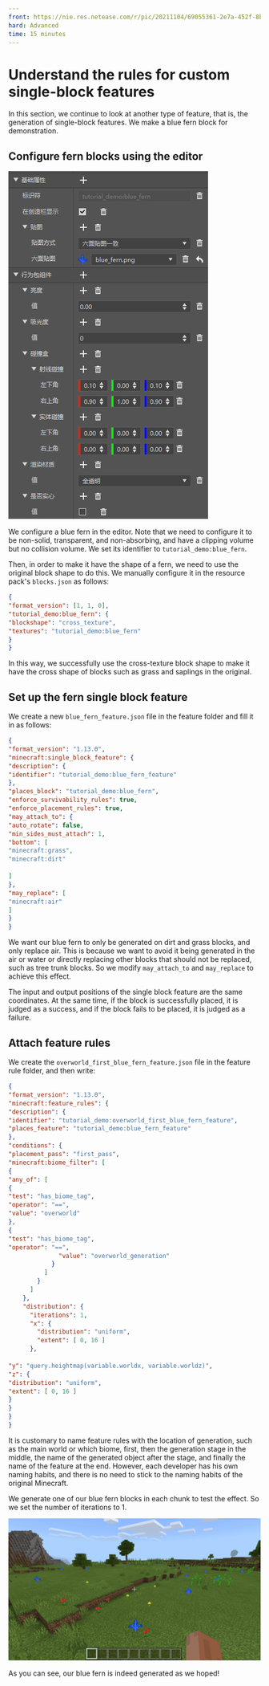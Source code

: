 ```yaml
--- 
front: https://nie.res.netease.com/r/pic/20211104/69055361-2e7a-452f-8b1a-f23e1262a03a.jpg 
hard: Advanced 
time: 15 minutes 
--- 
```

# Understand the rules for custom single-block features 

In this section, we continue to look at another type of feature, that is, the generation of single-block features. We make a blue fern block for demonstration. 

## Configure fern blocks using the editor 

![](./images/16.4_blue_fern.png) 

We configure a blue fern in the editor. Note that we need to configure it to be non-solid, transparent, and non-absorbing, and have a clipping volume but no collision volume. We set its identifier to `tutorial_demo:blue_fern`. 

Then, in order to make it have the shape of a fern, we need to use the original block shape to do this. We manually configure it in the resource pack's `blocks.json` as follows: 

```json 
{ 
"format_version": [1, 1, 0], 
"tutorial_demo:blue_fern": { 
"blockshape": "cross_texture", 
"textures": "tutorial_demo:blue_fern" 
} 
} 
``` 

In this way, we successfully use the cross-texture block shape to make it have the cross shape of blocks such as grass and saplings in the original. 

## Set up the fern single block feature 

We create a new `blue_fern_feature.json` file in the feature folder and fill it in as follows: 

```json 
{ 
"format_version": "1.13.0", 
"minecraft:single_block_feature": { 
"description": { 
"identifier": "tutorial_demo:blue_fern_feature" 
}, 
"places_block": "tutorial_demo:blue_fern", 
"enforce_survivability_rules": true, 
"enforce_placement_rules": true, 
"may_attach_to": { 
"auto_rotate": false, 
"min_sides_must_attach": 1, 
"bottom": [ 
"minecraft:grass", 
"minecraft:dirt"

] 
}, 
"may_replace": [ 
"minecraft:air" 
] 
} 
} 
``` 

We want our blue fern to only be generated on dirt and grass blocks, and only replace air. This is because we want to avoid it being generated in the air or water or directly replacing other blocks that should not be replaced, such as tree trunk blocks. So we modify `may_attach_to` and `may_replace` to achieve this effect. 

The input and output positions of the single block feature are the same coordinates. At the same time, if the block is successfully placed, it is judged as a success, and if the block fails to be placed, it is judged as a failure. 

## Attach feature rules 

We create the `overworld_first_blue_fern_feature.json` file in the feature rule folder, and then write: 

```json 
{ 
"format_version": "1.13.0", 
"minecraft:feature_rules": { 
"description": { 
"identifier": "tutorial_demo:overworld_first_blue_fern_feature", 
"places_feature": "tutorial_demo:blue_fern_feature" 
}, 
"conditions": { 
"placement_pass": "first_pass", 
"minecraft:biome_filter": [ 
{ 
"any_of": [ 
{ 
"test": "has_biome_tag", 
"operator": "==", 
"value": "overworld" 
}, 
{ 
"test": "has_biome_tag", 
"operator": "==",
              "value": "overworld_generation"
            }
          ]
        }
      ]
    },
    "distribution": {
      "iterations": 1,
      "x": {
        "distribution": "uniform",
        "extent": [ 0, 16 ]
      },

"y": "query.heightmap(variable.worldx, variable.worldz)", 
"z": { 
"distribution": "uniform", 
"extent": [ 0, 16 ] 
} 
} 
} 
} 
``` 

It is customary to name feature rules with the location of generation, such as the main world or which biome, first, then the generation stage in the middle, the name of the generated object after the stage, and finally the name of the feature at the end. However, each developer has his own naming habits, and there is no need to stick to the naming habits of the original Minecraft. 

We generate one of our blue fern blocks in each chunk to test the effect. So we set the number of iterations to 1. 

![](./images/16.4_blue_fern_in-game.png) 

As you can see, our blue fern is indeed generated as we hoped!